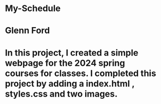 # My-Schedule
# Glenn Ford
# In this project, I created a simple webpage for the 2024 spring courses for classes. I completed this project by adding a index.html , styles.css and two images.

